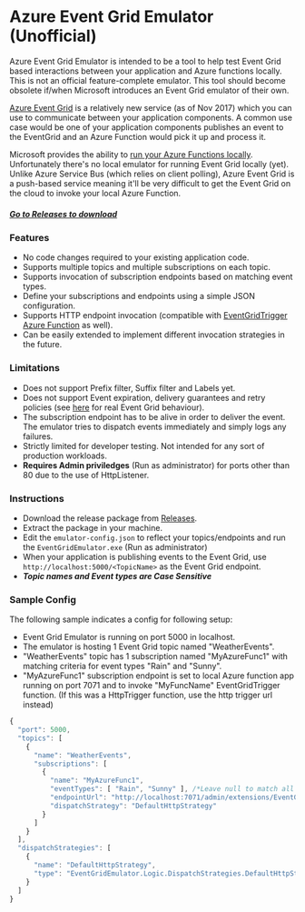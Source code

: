 # Azure Event Grid Emulator (Unofficial)

Azure Event Grid Emulator is intended to be a tool to help test Event Grid based interactions between your application and Azure functions locally. This is not an official feature-complete emulator. This tool should become obsolete if/when Microsoft introduces an Event Grid emulator of their own.

[Azure Event Grid](https://azure.microsoft.com/en-us/services/event-grid/) is a relatively new service (as of Nov 2017) which you can use to communicate between your application components. A common use case would be one of your application components publishes an event to the EventGrid and an Azure Function would pick it up and process it.

Microsoft provides the ability to [run your Azure Functions locally](https://docs.microsoft.com/en-us/azure/azure-functions/functions-run-local). Unfortunately there's no local emulator for running Event Grid locally (yet). Unlike Azure Service Bus (which relies on client polling), Azure Event Grid is a push-based service meaning it'll be very difficult to get the Event Grid on the cloud to invoke your local Azure Function.

##### [Go to Releases to download](https://github.com/ravinsp/eventgrid-emulator/releases)

### Features

 * No code changes required to your existing application code.
 * Supports multiple topics and multiple subscriptions on each topic.
 * Supports invocation of subscription endpoints based on matching event types.
 * Define your subscriptions and endpoints using a simple JSON configuration.
 * Supports HTTP endpoint invocation (compatible with [EventGridTrigger Azure Function](https://github.com/Azure/azure-functions-eventgrid-extension) as well).
 * Can be easily extended to implement different invocation strategies in the future.

### Limitations

 * Does not support Prefix filter, Suffix filter and Labels yet.
 * Does not support Event expiration, delivery guarantees and retry policies (see [here](https://docs.microsoft.com/en-us/azure/event-grid/delivery-and-retry) for real Event Grid behaviour).
 * The subscription endpoint has to be alive in order to deliver the event. The emulator tries to dispatch events immediately and simply logs any failures.
 * Strictly limited for developer testing. Not intended for any sort of production workloads.
 * **Requires Admin priviledges** (Run as administrator) for ports other than 80 due to the use of HttpListener.

### Instructions

 * Download the release package from [Releases](https://github.com/ravinsp/eventgrid-emulator/releases).
 * Extract the package in your machine.
 * Edit the `emulator-config.json` to reflect your topics/endpoints and run the `EventGridEmulator.exe` (Run as administrator)
 * When your application is publishing events to the Event Grid, use `http://localhost:5000/<TopicName>` as the Event Grid endpoint.
 * **_Topic names and Event types are Case Sensitive_**

### Sample Config
The following sample indicates a config for following setup:
 * Event Grid Emulator is running on port 5000 in localhost.
 * The emulator is hosting 1 Event Grid topic named "WeatherEvents".
 * "WeatherEvents" topic has 1 subscription named "MyAzureFunc1" with matching criteria for event types "Rain" and "Sunny".
 * "MyAzureFunc1" subscription endpoint is set to local Azure function app running on port 7071 and to invoke "MyFuncName" EventGridTrigger function. (If this was a HttpTrigger function, use the http trigger url instead)

```javascript
{
  "port": 5000,
  "topics": [
    {
      "name": "WeatherEvents",
      "subscriptions": [
        {
          "name": "MyAzureFunc1",
          "eventTypes": [ "Rain", "Sunny" ], /*Leave null to match all event types*/
          "endpointUrl": "http://localhost:7071/admin/extensions/EventGridExtensionConfig?functionName=MyFuncName",
          "dispatchStrategy": "DefaultHttpStrategy"
        }
      ]
    }
  ],
  "dispatchStrategies": [
    {
      "name": "DefaultHttpStrategy",
      "type": "EventGridEmulator.Logic.DispatchStrategies.DefaultHttpStrategy"
    }
  ]
}
```